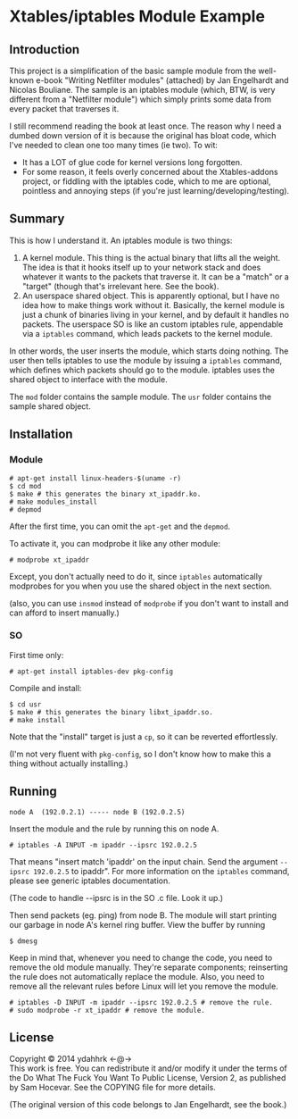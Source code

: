 # Xtables/iptables Module Example

## Introduction

This project is a simplification of the basic sample module from the well-known e-book "Writing Netfilter modules" (attached) by Jan Engelhardt and Nicolas Bouliane. The sample is an iptables module (which, BTW, is very different from a "Netfilter module") which simply prints some data from every packet that traverses it.

I still recommend reading the book at least once. The reason why I need a dumbed down version of it is because the original has bloat code, which I've needed to clean one too many times (ie two). To wit:

- It has a LOT of glue code for kernel versions long forgotten.
- For some reason, it feels overly concerned about the Xtables-addons project, or fiddling with the iptables code, which to me are optional, pointless and annoying steps (if you're just learning/developing/testing).

## Summary

This is how I understand it. An iptables module is two things:

1. A kernel module. This thing is the actual binary that lifts all the weight. The idea is that it hooks itself up to your network stack and does whatever it wants to the packets that traverse it. It can be a "match" or a "target" (though that's irrelevant here. See the book).
2. An userspace shared object. This is apparently optional, but I have no idea how to make things work without it. Basically, the kernel module is just a chunk of binaries living in your kernel, and by default it handles no packets. The userspace SO is like an custom iptables rule, appendable via a `iptables` command, which leads packets to the kernel module.

In other words, the user inserts the module, which starts doing nothing. The user then tells iptables to use the module by issuing a `iptables` command, which defines which packets should go to the module. iptables uses the shared object to interface with the module.

The `mod` folder contains the sample module. The `usr` folder contains the sample shared object.

## Installation

### Module

	# apt-get install linux-headers-$(uname -r)
	$ cd mod
	$ make # this generates the binary xt_ipaddr.ko.
	# make modules_install
	# depmod

After the first time, you can omit the `apt-get` and the `depmod`.

To activate it, you can modprobe it like any other module:

	# modprobe xt_ipaddr

Except, you don't actually need to do it, since `iptables` automatically modprobes for you when you use the shared object in the next section.

(also, you can use `insmod` instead of `modprobe` if you don't want to install and can afford to insert manually.) 

### SO

First time only:

	# apt-get install iptables-dev pkg-config

Compile and install:

	$ cd usr
	$ make # this generates the binary libxt_ipaddr.so.
	# make install

Note that the "install" target is just a `cp`, so it can be reverted effortlessly.

(I'm not very fluent with `pkg-config`, so I don't know how to make this a thing without actually installing.)

## Running

	node A	(192.0.2.1) ----- node B (192.0.2.5)

Insert the module and the rule by running this on node A. 

	# iptables -A INPUT -m ipaddr --ipsrc 192.0.2.5

That means "insert match 'ipaddr' on the input chain. Send the argument `--ipsrc 192.0.2.5` to ipaddr". For more information on the `iptables` command, please see generic iptables documentation.

(The code to handle --ipsrc is in the SO .c file. Look it up.)

Then send packets (eg. ping) from node B. The module will start printing our garbage in node A's kernel ring buffer. View the buffer by running

	$ dmesg

Keep in mind that, whenever you need to change the code, you need to remove the old module manually. They're separate components; reinserting the rule does not automatically replace the module. Also, you need to remove all the relevant rules before Linux will let you remove the module.

	# iptables -D INPUT -m ipaddr --ipsrc 192.0.2.5 # remove the rule.
	# sudo modprobe -r xt_ipaddr # remove the module.

## License

Copyright © 2014 ydahhrk <-@->  
This work is free. You can redistribute it and/or modify it under the
terms of the Do What The Fuck You Want To Public License, Version 2,
as published by Sam Hocevar. See the COPYING file for more details.

(The original version of this code belongs to Jan Engelhardt, see the book.)
